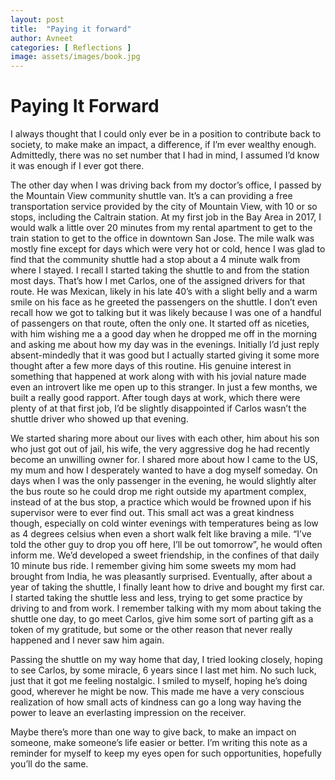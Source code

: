 ```yaml
---
layout: post
title:  "Paying it forward"
author: Avneet
categories: [ Reflections ]
image: assets/images/book.jpg
---
```


# Paying It Forward

I always thought that I could only ever be in a position to contribute back to society, to make make an impact, a difference, if I’m ever wealthy enough. Admittedly, there was no set number that I had in mind, I assumed I’d know it was enough if I ever got there.

The other day when I was driving back from my doctor’s office, I passed by the Mountain View community shuttle van. It’s a can providing a free transportation service provided by the city of Mountain View, with 10 or so stops, including the Caltrain station. At my first job in the Bay Area in 2017, I would walk a little over 20 minutes from my rental apartment to get to the train station to get to the office in downtown San Jose. The mile walk was mostly fine except for days which were very hot or cold, hence I was glad to find that the community shuttle had a stop about a 4 minute walk from where I stayed. I recall I started taking the shuttle to and from the station most days. That’s how I met Carlos, one of the assigned drivers for that route. He was Mexican, likely in his late 40’s with a slight belly and a warm smile on his face as he greeted the passengers on the shuttle. I don’t even recall how we got to talking but it was likely because I was one of a handful of passengers on that route, often the only one. It started off as niceties, with him wishing me a a good day when he dropped me off in the morning and asking me about how my day was in the evenings. Initially I’d just reply absent-mindedly that it was good but I actually started giving it some more thought after a few more days of this routine. His genuine interest in something that happened at work along with with his jovial nature made even an introvert like me open up to this stranger. In just a few months, we built a really good rapport. After tough days at work, which there were plenty of at that first job, I’d be slightly disappointed if Carlos wasn’t the shuttle driver who showed up that evening. 

We started sharing more about our lives with each other, him about his son who just got out of jail, his wife, the very aggressive dog he had recently become an unwilling owner for. I shared more about how I came to the US, my mum and how I desperately wanted to have a dog myself someday. On days when I was the only passenger in the evening, he would slightly alter the bus route so he could drop me right outside my apartment complex, instead of at the bus stop, a practice which would be frowned upon if his supervisor were to ever find out. This small act was a great kindness though, especially on cold winter evenings with temperatures being as low as 4 degrees celsius when even a short walk felt like braving a mile. “I’ve told the other guy to drop you off here, I’ll be out tomorrow”, he would often inform me. We’d developed a sweet friendship, in the confines of that daily 10 minute bus ride. I remember giving him some sweets my mom had brought from India, he was pleasantly surprised. Eventually, after about a year of taking the shuttle, I finally leant how to drive and bought my first car. I started taking the shuttle less and less, trying to get some practice by driving to and from work. I remember talking with my mom about taking the shuttle one day, to go meet Carlos, give him some sort of parting gift as a token of my gratitude, but some or the other reason that never really happened and I never saw him again.

Passing the shuttle on my way home that day, I tried looking closely, hoping to see Carlos, by some miracle, 6 years since I last met him. No such luck, just that it got me feeling nostalgic. I smiled to myself, hoping he’s doing good, wherever he might be now. This made me have a very conscious realization of how small acts of kindness can go a long way having the power to leave an everlasting impression on the receiver. 

Maybe there’s more than one way to give back, to make an impact on someone, make someone’s life easier or better. I’m writing this note as a reminder for myself to keep my eyes open for such opportunities, hopefully you’ll do the same.